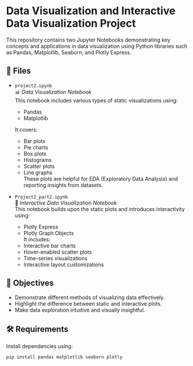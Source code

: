 # Data Visualization and Interactive Data Visualization Project

This repository contains two Jupyter Notebooks demonstrating key concepts and applications in data visualization using Python libraries such as Pandas, Matplotlib, Seaborn, and Plotly Express.

## 📁 Files

- `project2.ipynb`  
  📊 *Data Visualization Notebook*  
  This notebook includes various types of static visualizations using:
  - Pandas
  - Matplotlib
    
  It covers:
  - Bar plots
  - Pie charts
  - Box plots
  - Histograms
  - Scatter plots
  - Line graphs  
  These plots are helpful for EDA (Exploratory Data Analysis) and reporting insights from datasets.

- `Project2_part2.ipynb`  
  🎯 *Interactive Data Visualization Notebook*  
  This notebook builds upon the static plots and introduces interactivity using:
  - Plotly Express
  - Plotly Graph Objects  
  It includes:
  - Interactive bar charts
  - Hover-enabled scatter plots
  - Time-series visualizations
  - Interactive layout customizations  

## 📌 Objectives

- Demonstrate different methods of visualizing data effectively.
- Highlight the difference between static and interactive plots.
- Make data exploration intuitive and visually insightful.

## 🛠️ Requirements

Install dependencies using:

```bash
pip install pandas matplotlib seaborn plotly
